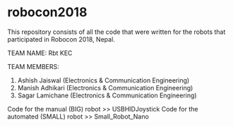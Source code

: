 # robocon2018
This repository consists of all the code that were written for the robots that participated in Robocon 2018, Nepal.

TEAM NAME: Rbt KEC

TEAM MEMBERS:
  1. Ashish Jaiswal (Electronics & Communication Engineering)
  2. Manish Adhikari (Electronics & Communication Engineering)
  3. Sagar Lamichane (Electronics & Communication Engineering)
  
Code for the manual (BIG) robot >> USBHIDJoystick
Code for the automated (SMALL) robot >> Small_Robot_Nano

